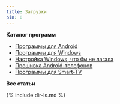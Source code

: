 ```yaml
---
title: Загрузки
pin: 0
---
```


**Каталог программ**
- [Программы для Android](android.md)
- [Программы для Windows](windows.md)
- [Настройка Windows, что бы не лагала](winconfig.md)
- [Прошивка Android-телефонов](adb.md)
- [Программы для Smart-TV](smart-tv.md)

**Все статьи**

{% include dir-ls.md %}